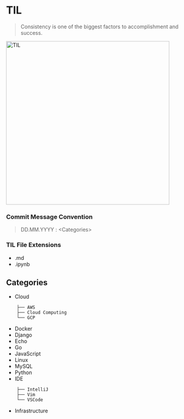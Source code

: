 # TIL
> Consistency is one of the biggest factors to accomplishment and success. 
<img width="444" alt="TIL" src="https://user-images.githubusercontent.com/48475824/72317542-f9361e80-36dc-11ea-9633-ef6bf88725c7.png">

### Commit Message Convention
> DD.MM.YYYY : \<Categories>

### TIL File Extensions
* .md
* .ipynb

## Categories
* Cloud
```
    ├── AWS
    ├── Cloud Computing
    └── GCP
```
* Docker
* Django
* Echo
* Go
* JavaScript
* Linux
* MySQL
* Python
* IDE
```
    ├── IntelliJ
    ├── Vim
    └── VSCode
```
* Infrastructure
